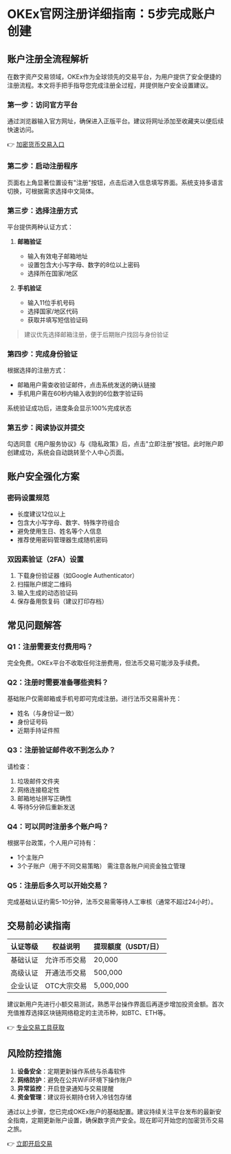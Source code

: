 # OKEx官网注册详细指南：5步完成账户创建

## 账户注册全流程解析

在数字资产交易领域，OKEx作为全球领先的交易平台，为用户提供了安全便捷的注册流程。本文将手把手指导您完成注册全过程，并提供账户安全设置建议。

### 第一步：访问官方平台
通过浏览器输入官方网址，确保进入正版平台。建议将网址添加至收藏夹以便后续快速访问。

👉 [加密货币交易入口](https://bit.ly/okx_welcome)

### 第二步：启动注册程序
页面右上角显著位置设有"注册"按钮，点击后进入信息填写界面。系统支持多语言切换，可根据需求选择中文简体。

### 第三步：选择注册方式
平台提供两种认证方式：
1. **邮箱验证**
   - 输入有效电子邮箱地址
   - 设置包含大小写字母、数字的8位以上密码
   - 选择所在国家/地区

2. **手机验证**
   - 输入11位手机号码
   - 选择国家/地区代码
   - 获取并填写短信验证码

> 建议优先选择邮箱注册，便于后期账户找回与身份验证

### 第四步：完成身份验证
根据选择的注册方式：
- 邮箱用户需查收验证邮件，点击系统发送的确认链接
- 手机用户需在60秒内输入收到的6位数字验证码

系统验证成功后，进度条会显示100%完成状态

### 第五步：阅读协议并提交
勾选同意《用户服务协议》与《隐私政策》后，点击"立即注册"按钮。此时账户即创建成功，系统会自动跳转至个人中心页面。

## 账户安全强化方案

### 密码设置规范
- 长度建议12位以上
- 包含大小写字母、数字、特殊字符组合
- 避免使用生日、姓名等个人信息
- 推荐使用密码管理器生成随机密码

### 双因素验证（2FA）设置
1. 下载身份验证器（如Google Authenticator）
2. 扫描账户绑定二维码
3. 输入生成的动态验证码
4. 保存备用恢复码（建议打印存档）

## 常见问题解答

### Q1：注册需要支付费用吗？
完全免费。OKEx平台不收取任何注册费用，但法币交易可能涉及手续费。

### Q2：注册时需要准备哪些资料？
基础账户仅需邮箱或手机号即可完成注册。进行法币交易需补充：
- 姓名（与身份证一致）
- 身份证号码
- 近期手持证件照

### Q3：注册验证邮件收不到怎么办？
请检查：
1. 垃圾邮件文件夹
2. 网络连接稳定性
3. 邮箱地址拼写正确性
4. 等待5分钟后重新发送

### Q4：可以同时注册多个账户吗？
根据平台政策，个人用户可持有：
- 1个主账户
- 3个子账户（用于不同交易策略）
需注意各账户间资金独立管理

### Q5：注册后多久可以开始交易？
完成基础认证约需5-10分钟，法币交易需等待人工审核（通常不超过24小时）。

## 交易前必读指南

| 认证等级 | 权益说明 | 提现额度（USDT/日） |
|---------|----------|-------------------|
| 基础认证 | 允许币币交易 | 20,000           |
| 高级认证 | 开通法币交易 | 500,000          |
| 企业认证 | OTC大宗交易 | 5,000,000        |

建议新用户先进行小额交易测试，熟悉平台操作界面后再逐步增加投资金额。首次充值推荐选择区块链网络稳定的主流币种，如BTC、ETH等。

👉 [专业交易工具获取](https://bit.ly/okx_welcome)

## 风险防控措施

1. **设备安全**：定期更新操作系统与杀毒软件
2. **网络防护**：避免在公共WiFi环境下操作账户
3. **异常监控**：开启登录通知与交易提醒
4. **资金管理**：建议将长期持仓转入冷钱包存储

通过以上步骤，您已完成OKEx账户的基础配置。建议持续关注平台发布的最新安全指南，定期更新账户设置，确保数字资产安全。现在即可开始您的加密货币交易之旅。

👉 [立即开启交易](https://bit.ly/okx_welcome)